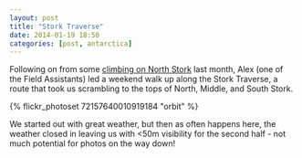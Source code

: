 ```yaml
---
layout: post
title: "Stork Traverse"
date: 2014-01-19 18:50
categories: [post, antarctica]
---
```


Following on from some [climbing on North Stork](/post/climbing-north-stork) last month, Alex (one of the Field Assistants) led a weekend walk up along the Stork Traverse, a route that took us scrambling to the tops of North, Middle, and South Stork.

{% flickr_photoset 72157640010919184 "orbit" %}

We started out with great weather, but then as often happens here, the weather closed in leaving us with <50m visibility for the second half - not much potential for photos on the way down!
